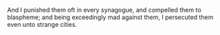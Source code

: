 And I punished them oft in every synagogue, and compelled them to blaspheme; and being exceedingly mad against them, I persecuted them even unto strange cities.

